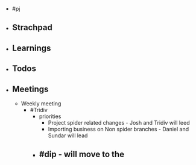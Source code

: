 - #pj
- ## Strachpad
- ## Learnings
- ## Todos
- ## Meetings
	- Weekly meeting
		- #Tridiv
			- priorities
				- Project spider related changes - Josh and Tridiv will leed
				- Importing business on Non spider branches - Daniel and Sundar will lead
			- #dip - will move to the
				-